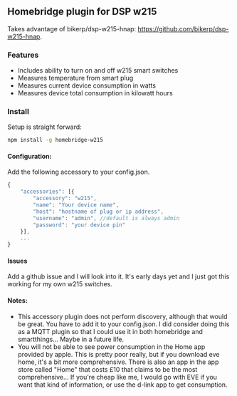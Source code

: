 ## Homebridge plugin for DSP w215

Takes advantage of bikerp/dsp-w215-hnap: https://github.com/bikerp/dsp-w215-hnap.

### Features
* Includes ability to turn on and off w215 smart switches
* Measures temperature from smart plug
* Measures current device consumption in watts
* Measures device total consumption in kilowatt hours

### Install
Setup is straight forward:
````bash
npm install -g homebridge-w215
````
#### Configuration:
Add the following accessory to your config.json.

````javascript
{
	"accessories": [{
		"accessory": "w215",
		"name": "Your device name",
		"host": "hostname of plug or ip address",
		"username": "admin", //default is always admin
		"password": "your device pin"
	}],
	...
}
````
#### Issues
Add a github issue and I will look into it. It's early days yet and I just got this working for my own w215 switches.
#### Notes:
* This accessory plugin does not perform discovery, although that would be great. You have to add it to your config.json. I did consider doing this as a MQTT plugin so that I could use it in both homebridge and smartthings... Maybe in a future life.
* You will not be able to see power consumption in the Home app provided by apple. This is pretty poor really, but if you download eve home, it's a bit more comprehensive. There is also an app in the app store called "Home" that costs £10 that claims to be the most comprehensive... If you're cheap like me, I would go with EVE if you want that kind of information, or use the d-link app to get consumption.
